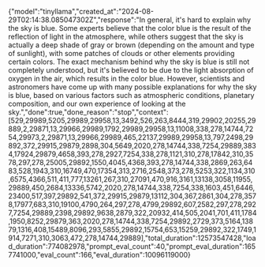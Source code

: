 {"model":"tinyllama","created_at":"2024-08-29T02:14:38.085047302Z","response":"In general, it's hard to explain why the sky is blue. Some experts believe that the color blue is the result of the reflection of light in the atmosphere, while others suggest that the sky is actually a deep shade of gray or brown (depending on the amount and type of sunlight), with some patches of clouds or other elements providing certain colors. The exact mechanism behind why the sky is blue is still not completely understood, but it's believed to be due to the light absorption of oxygen in the air, which results in the color blue. However, scientists and astronomers have come up with many possible explanations for why the sky is blue, based on various factors such as atmospheric conditions, planetary composition, and our own experience of looking at the sky.","done":true,"done_reason":"stop","context":[529,29989,5205,29989,29958,13,3492,526,263,8444,319,29902,20255,29889,2,29871,13,29966,29989,1792,29989,29958,13,11008,338,278,14744,7254,29973,2,29871,13,29966,29989,465,22137,29989,29958,13,797,2498,29892,372,29915,29879,2898,304,5649,2020,278,14744,338,7254,29889,3834,17924,29879,4658,393,278,2927,7254,338,278,1121,310,278,17842,310,3578,297,278,25005,29892,1550,4045,4368,393,278,14744,338,2869,263,6483,528,1943,310,16749,470,17354,313,2716,2548,373,278,5253,322,1134,310,6575,4366,511,411,777,13261,267,310,27091,470,916,3161,13138,3058,11955,29889,450,2684,13336,5742,2020,278,14744,338,7254,338,1603,451,6446,23400,517,397,29892,541,372,29915,29879,13112,304,367,2861,304,278,3578,17977,683,310,19100,4790,264,297,278,4799,29892,607,2582,297,278,2927,7254,29889,2398,29892,9638,2879,322,20932,414,505,2041,701,411,1784,1950,8252,29879,363,2020,278,14744,338,7254,29892,2729,373,5164,13879,1316,408,15489,8096,293,5855,29892,15754,653,15259,29892,322,1749,1914,7271,310,3063,472,278,14744,29889],"total_duration":12573547428,"load_duration":774082978,"prompt_eval_count":40,"prompt_eval_duration":1657741000,"eval_count":166,"eval_duration":10096119000}